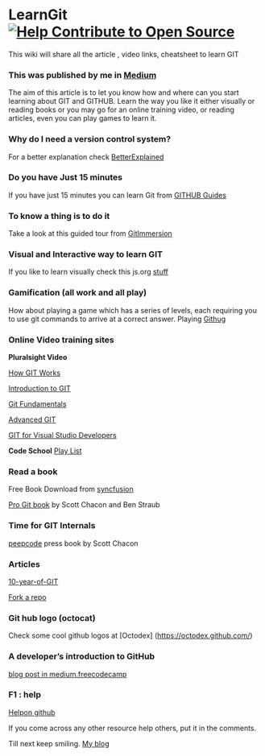 # LearnGit [![Help Contribute to Open Source](https://www.codetriage.com/simplymanas/learngit/badges/users.svg)](https://www.codetriage.com/simplymanas/learngit)

This wiki will share all the article , video links, cheatsheet to learn GIT

### This was published by me in [Medium](https://medium.com/@simplymanas/learning-github-in-various-way-f74c229f88be)


The aim of this article is to let you know how and where can you start learning about GIT and GITHUB. Learn the way you like it either visually or reading books or you may go for an online training video, or reading articles, even you can play games to learn it.

### Why do I need a version control system?
For a better explanation check [BetterExplained](https://betterexplained.com/articles/a-visual-guide-to-version-control/)

### Do you have Just 15 minutes
If you have just 15 minutes you can learn Git from [GITHUB Guides](https://guides.github.com/activities/hello-world/)

### To know a thing is to do it
Take a look at this guided tour from [GitImmersion](http://gitimmersion.com/)

### Visual and Interactive way to learn GIT
If you like to learn visually check this js.org [stuff](http://learngitbranching.js.org/)

### Gamification (all work and all play)
How about playing a game which has a series of levels, each requiring you to use git commands to arrive at a correct answer. Playing [Githug](https://github.com/Gazler/githug)

### Online Video training sites
**Pluralsight Video**

[How GIT Works](https://app.pluralsight.com/library/courses/how-git-works/table-of-contents)

[Introduction to GIT](https://app.pluralsight.com/library/courses/introduction-to-git/table-of-contents)

[Git Fundamentals](https://app.pluralsight.com/library/courses/git-fundamentals/table-of-contents)

[Advanced GIT](https://app.pluralsight.com/library/courses/advanced-git/table-of-contents)

[GIT for Visual Studio Developers](https://app.pluralsight.com/library/courses/git-visual-studio-developers/table-of-contents)

**Code School**
[Play List](https://www.codeschool.com/learn/git)

### Read a book

Free Book Download from [syncfusion](https://www.syncfusion.com/resources/techportal/details/ebooks/GitHub_Succinctly?utm_medium=2016GitHubEDM)

[Pro Git book](https://git-scm.com/book/en/v2) by Scott Chacon and Ben Straub

### Time for GIT Internals
[peepcode](http://opcode.org/peepcode-git.pdf) press book by Scott Chacon

### Articles
[10-year-of-GIT](https://www.atlassian.com/git/articles/10-years-of-git/)

[Fork a repo](https://help.github.com/articles/fork-a-repo/)

### Git hub logo (octocat)
Check some cool github logos at [Octodex] (https://octodex.github.com/)

### A developer’s introduction to GitHub
[blog post in medium.freecodecamp](https://medium.freecodecamp.org/a-developers-introduction-to-github-1034fa55c0db)

### F1 : help
[Helpon github](https://help.github.com/)

If you come across any other resource help others, put it in the comments.

  Till next keep smiling. [My blog](http://manasdash.thoughts2share.in/)
